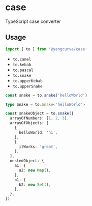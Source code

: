 # case

TypeScript case converter

## Usage

```ts
import { to } from '@yangcurve/case'
```

- `to.camel`
- `to.kebab`
- `to.pascal`
- `to.snake`
- `to.upperKebab`
- `to.upperSnake`

```ts
const snake = to.snake('helloWorld')

type Snake = to.Snake<'helloWorld'>

const snakeObject = to.snake({
  arrayOfNumbers: [1, 2, 3],
  arrayOfObjects: [
    {
      helloWorld: 'hi',
    },
    {
      itWorks: 'great',
    },
  ],
  nestedObject: {
    a1: {
      a2: new Map(),
    },
    b1: {
      b2: new Set(),
    },
  },
})
```

